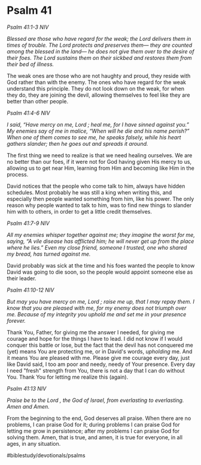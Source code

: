 # Psalm 41
*Psalm 41:1-3 NIV*

*Blessed are those who have regard for the weak; the Lord delivers them in times of trouble.*
*The Lord protects and preserves them— they are counted among the blessed in the land— he does not give them over to the desire of their foes.*
*The Lord sustains them on their sickbed and restores them from their bed of illness.*

The weak ones are those who are not haughty and proud, they reside with God rather than with the enemy. The ones who have regard for the weak understand this principle. They do not look down on the weak, for when they do, they are joining the devil, allowing themselves to feel like they are better than other people.

*Psalm 41:4-6 NIV*

*I said, “Have mercy on me, Lord ;*
*heal me, for I have sinned against you.”*
*My enemies say of me in malice, “When will he die and his name perish?”*
*When one of them comes to see me, he speaks falsely, while his heart gathers slander;*
*then he goes out and spreads it around.*

The first thing we need to realize is that we need healing ourselves. We are no better than our foes, if it were not for God having given His mercy to us, allowing us to get near Him, learning from Him and becoming like Him in the process.

David notices that the people who come talk to him, always have hidden schedules. Most probably he was still a king when writing this, and especially then people wanted something from him, like his power.
The only reason why people wanted to talk to him, was to find new things to slander him with to others, in order to get a little credit themselves.

*Psalm 41:7-9 NIV*

*All my enemies whisper together against me; they imagine the worst for me, saying, “A vile disease has afflicted him; he will never get up from the place where he lies.” Even my close friend, someone I trusted, one who shared my bread, has turned against me.*

David probably was sick at the time and his foes wanted the people to know David was going to die soon, so the people would appoint someone else as their leader.

*Psalm 41:10-12 NIV*

*But may you have mercy on me, Lord ; raise me up, that I may repay them.*
*I know that you are pleased with me, for my enemy does not triumph over me.*
*Because of my integrity you uphold me and set me in your presence forever.*

Thank You, Father, for giving me the answer I needed, for giving me courage and hope for the things I have to lead.
I did not know if I would conquer this battle or lose, but the fact that the devil has not conquered me (yet) means You are protecting me, or in David's words, *upholding* me. And it means You are pleased with me. 
Please give me courage every day, just like David said, I too am poor and needy, needy of Your presence. Every day I need "fresh" strength from You, there is not a day that I can do without You. Thank You for letting me realize this (again).

*Psalm 41:13 NIV*

*Praise be to the Lord , the God of Israel,*
*from everlasting to everlasting.*
*Amen and Amen.*

From the beginning to the end, God deserves all praise. When there are no problems, I can praise God for it; during problems I can praise God for letting me grow in persistence; after my problems I can praise God for solving them.
Amen, that is true, and amen, it is true for everyone, in all ages, in any situation.

#biblestudy/devotionals/psalms